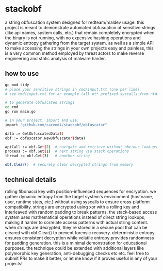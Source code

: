 # stackobf

a string obfuscation system designed for redteam/maldev usage. this project is meant to demonstrate automated obfuscation of sensitive strings (like api names, system calls, etc.) that remain completely encrypted when the binary is not running, with no expensive hashing operations and dynamic entropy gathering from the target system. as well as a simple API to make accessing the strings in your own projects easy and painless, this is a very common method employed by threat actors to make reverse engineering and static analysis of malware harder. 

## how to use

```bash
go mod tidy 
# place your sensitive strings in cmd/input.txt (one per line)
# see cmd/input.txt for an example (all nt* prefixed syscalls from ntdll)

# to generate obfuscated strings
cd cmd
go run main.go 

# in your project, import and use:
import "github.com/carved4/stackobf/obfuscator"

data := GetObfuscatedData()
obf := obfuscator.NewObfuscator(data)

apiCall := obf.Get(2)  # navigate and retrieve without obvious lookups
process := obf.Get(1)  # next string via stack operations
thread := obf.Get(3)   # another string

obf.Clear()  # securely clear decrypted strings from memory
```

## technical details

rolling fibonacci key with position-influenced sequences for encryption. we gather dynamic entropy from the target system's environment (hostname, user, runtime stats, etc.) without using syscalls to ensure cross-platform compatibility. strings are encrypted using xor with a rolling key and interleaved with random padding to break patterns. the stack-based access system uses mathematical operations instead of direct string lookups, making it harder to correlate access patterns with actual string content. when strings are decrypted, they're stored in a secure pool that can be cleared with obf.Clear() to prevent forensic recovery. deterministic entropy ensures consistent decryption while volatile entropy provides randomness for padding generation. this is a minimal demonstration for educational purposes. the technique could be extended with additional layers like polymorphic key generation, anti-debugging checks etc etc. feel free to submit PRs to make it better, or let me know if it proves useful in any of your projects! 